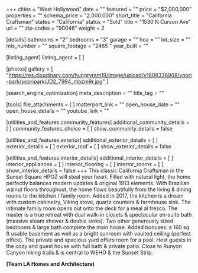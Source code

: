 +++
cities = "West Hollywood"
date = ""
featured = ""
price = "$2,000,000"
properties = ""
schema_price = "2.000.000"
short_title = "California Craftsman"
states = "California"
status = "Sold"
title = "1530 N Curson Ave"
url = ""
zip-codes = "90046"
weight = 2

[details]
bathrooms = "2"
bedrooms = "3"
garage = ""
hoa = ""
lot_size = ""
mls_number = ""
square_footage = "2465 "
year_built = ""

[listing_agent]
listing_agent = [ ]

[photos]
gallery = [
  "https://res.cloudinary.com/hungryram19/image/upload/v1608336908/yoori-park/yooripark/JD2_7994_mbzm9r.jpg"
]

[search_engine_optimization]
meta_description = ""
title_tag = ""

[tools]
file_attachments = [ ]
matterport_link = ""
open_house_date = ""
open_house_details = ""
youtube_link = ""

[utilities_and_features.community_features]
additional_community_details = [ ]
community_features_choice = [ ]
show_community_details = false

[utilities_and_features.exterior]
additional_exterior_details = [ ]
exterior_details = [ ]
exterior_roof = [ ]
show_exterior_details = false

[utilities_and_features.interior_details]
additional_interior_details = [ ]
interior_appliances = [ ]
interior_flooring = [ ]
interior_rooms = [ ]
show_interior_details = false
+++
This classic California Craftsman in the Sunset Square HPOZ will steal your heart. Filled with natural light, the home perfectly balances modern updates & original 1913 elements. With Brazilian walnut floors throughout, the home flows beautifully from the living & dining rooms to the kitchen / family room. Added in 2017, the kitchen is a dream with custom cabinetry, Viking stove, quartz counters & farmhouse sink. The intimate family room opens out onto the deck for a meal al fresco. The master is a true retreat with dual walk-in closets & spectacular en-suite bath (massive steam shower & double sinks). Two other generously sized bedrooms & large bath complete the main house. Added bonuses: a 160 sq ft usable basement as well as a bright sunroom with vaulted ceiling (perfect office). The private and spacious yard offers room for a pool. Host guests in the cozy and guest house with full bath & private patio. Close to Runyon Canyon hiking trails & is central to WEHO & the Sunset Strip.

**(Team LA Homes and Architecture)**